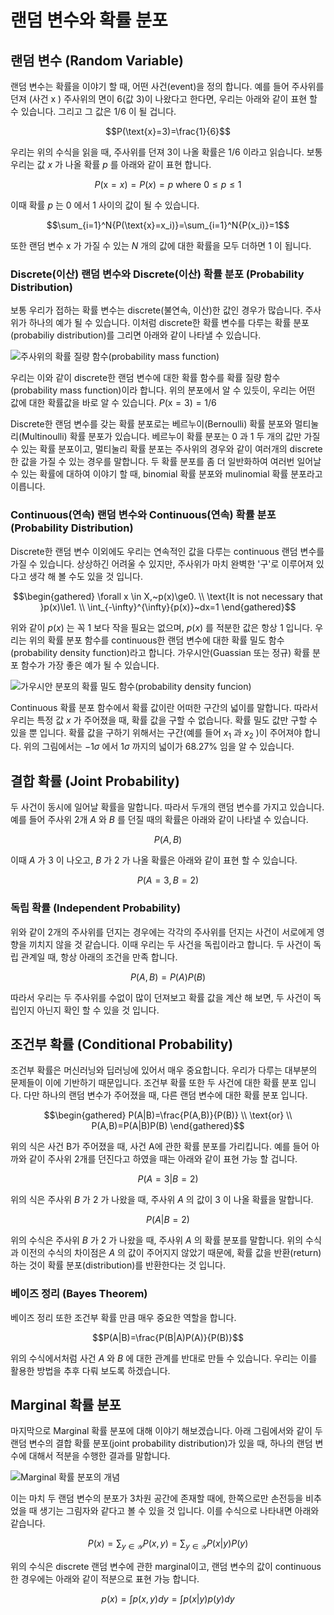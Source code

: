 # 랜덤 변수와 확률 분포

## 랜덤 변수 (Random Variable)

랜덤 변수는 확률을 이야기 할 때, 어떤 사건(event)을 정의 합니다. 예를 들어 주사위를 던져 (사건 $\text{x}$ ) 주사위의 면이 6(값 3)이 나왔다고 한다면, 우리는 아래와 같이 표현 할 수 있습니다. 그리고 그 값은 $1/6$ 이 될 겁니다.

$$P(\text{x}=3)=\frac{1}{6}$$

우리는 위의 수식을 읽을 때, 주사위를 던져 3이 나올 확률은 $1/6$ 이라고 읽습니다. 보통 우리는 값 $x$ 가 나올 확률 $p$ 를 아래와 같이 표현 합니다.

$$P(\text{x}=x)=P(x)=p \text{ where }0\le p\le 1$$

이때 확률 $p$ 는 $0$ 에서 $1$ 사이의 값이 될 수 있습니다.

$$\sum_{i=1}^N{P(\text{x}=x_i)}=\sum_{i=1}^N{P(x_i)}=1$$

또한 랜덤 변수 $\text{x}$ 가 가질 수 있는 $N$ 개의 값에 대한 확률을 모두 더하면 $1$ 이 됩니다.

### Discrete(이산) 랜덤 변수와 Discrete(이산) 확률 분포 (Probability Distribution)

보통 우리가 접하는 확률 변수는 discrete(불연속, 이산)한 값인 경우가 많습니다. 주사위가 하나의 예가 될 수 있습니다. 이처럼 discrete한 확률 변수를 다루는 확률 분포(probabiliy distribution)를 그리면 아래와 같이 나타낼 수 있습니다.

![주사위의 확률 질량 함수(probability mass function)](../assets/basic_math-pmf.png)

우리는 이와 같이 discrete한 랜덤 변수에 대한 확률 함수를 확률 질량 함수(probability mass function)이라 합니다. 위의 분포에서 알 수 있듯이, 우리는 어떤 값에 대한 확률값을 바로 알 수 있습니다. <comment> $P(\text{x}=3)=1/6$ </comment>

Discrete한 랜덤 변수를 갖는 확률 분포로는 베르누이(Bernoulli) 확률 분포와 멀티눌리(Multinoulli) 확률 분포가 있습니다. 베르누이 확률 분포는 $0$ 과 $1$ 두 개의 값만 가질 수 있는 확률 분포이고, 멀티눌리 확률 분포는 주사위의 경우와 같이 여러개의 discrete한 값을 가질 수 있는 경우를 말합니다. 두 확률 분포를 좀 더 일반화하여 여러번 일어날 수 있는 확률에 대하여 이야기 할 때, binomial 확률 분포와 mulinomial 확률 분포라고 이릅니다.

### Continuous(연속) 랜덤 변수와 Continuous(연속) 확률 분포 (Probability Distribution)

Discrete한 랜덤 변수 이외에도 우리는 연속적인 값을 다루는 continuous 랜덤 변수를 가질 수 있습니다. 상상하긴 어려울 수 있지만, 주사위가 마치 완벽한 '구'로 이루어져 있다고 생각 해 볼 수도 있을 것 입니다. 

$$\begin{gathered}
\forall x \in X,~p(x)\ge0. \\
\text{It is not necessary that }p(x)\le1. \\
\int_{-\infty}^{\infty}{p(x)}~dx=1
\end{gathered}$$

위와 같이 $p(x)$ 는 꼭 $1$ 보다 작을 필요는 없으며, $p(x)$ 를 적분한 값은 항상 $1$ 입니다. 우리는 위의 확률 분포 함수를 continuous한 랜덤 변수에 대한 확률 밀도 함수(probability density function)라고 합니다. 가우시안(Guassian 또는 정규) 확률 분포 함수가 가장 좋은 예가 될 수 있습니다.

![가우시안 분포의 확률 밀도 함수(probability density funcion)](../assets/basic_math-pdf.png)

Continuous 확률 분포 함수에서 확률 값이란 어떠한 구간의 넓이를 말합니다. 따라서 우리는 특정 값 $x$ 가 주어졌을 때, 확률 값을 구할 수 없습니다. 확률 밀도 값만 구할 수 있을 뿐 입니다. 확률 값을 구하기 위해서는 구간(예를 들어 $x_1$ 과 $x_2$ )이 주어져야 합니다. 위의 그림에서는 $-1\sigma$ 에서 $1\sigma$ 까지의 넓이가 $68.27\%$ 임을 알 수 있습니다.

## 결합 확률 (Joint Probability)

두 사건이 동시에 일어날 확률을 말합니다. 따라서 두개의 랜덤 변수를 가지고 있습니다. 예를 들어 주사위 2개 $A$ 와 $B$ 를 던질 때의 확률은 아래와 같이 나타낼 수 있습니다.

$$P(A, B)$$

이때 $A$ 가 $3$ 이 나오고, $B$ 가 $2$ 가 나올 확률은 아래와 같이 표현 할 수 있습니다.

$$P(A=3, B=2)$$

### 독립 확률 (Independent Probability)

위와 같이 2개의 주사위를 던지는 경우에는 각각의 주사위를 던지는 사건이 서로에게 영향을 끼치지 않을 것 같습니다. 이때 우리는 두 사건을 독립이라고 합니다. 두 사건이 독립 관계일 때, 항상 아래의 조건을 만족 합니다.

$$P(A,B)=P(A)P(B)$$

따라서 우리는 두 주사위를 수없이 많이 던져보고 확률 값을 계산 해 보면, 두 사건이 독립인지 아닌지 확인 할 수 있을 것 입니다.

## 조건부 확률 (Conditional Probability)

조건부 확률은 머신러닝와 딥러닝에 있어서 매우 중요합니다. 우리가 다루는 대부분의 문제들이 이에 기반하기 때문입니다. 조건부 확률 또한 두 사건에 대한 확률 분포 입니다. 다만 하나의 랜덤 변수가 주어졌을 때, 다른 랜덤 변수에 대한 확률 분포 입니다.

$$\begin{gathered}
P(A|B)=\frac{P(A,B)}{P(B)} \\
\text{or} \\
P(A,B)=P(A|B)P(B)
\end{gathered}$$

위의 식은 사건 B가 주어졌을 때, 사건 A에 관한 확률 분포를 가리킵니다. 예를 들어 아까와 같이 주사위 2개를 던진다고 하였을 때는 아래와 같이 표현 가능 할 겁니다.

$$P(A=3|B=2)$$

위의 식은 주사위 $B$ 가 $2$ 가 나왔을 때, 주사위 $A$ 의 값이 $3$ 이 나올 확률을 말합니다.

$$P(A|B=2)$$

위의 수식은 주사위 $B$ 가 $2$ 가 나왔을 때, 주사위 $A$ 의 확률 분포를 말합니다. 위의 수식과 이전의 수식의 차이점은 $A$ 의 값이 주어지지 않았기 때문에, 확률 값을 반환(return)하는 것이 확률 분포(distribution)를 반환한다는 것 입니다.

### 베이즈 정리 (Bayes Theorem)

베이즈 정리 또한 조건부 확률 만큼 매우 중요한 역할을 합니다.

$$P(A|B)=\frac{P(B|A)P(A)}{P(B)}$$

위의 수식에서처럼 사건 $A$ 와 $B$ 에 대한 관계를 반대로 만들 수 있습니다. 우리는 이를 활용한 방법을 추후 다뤄 보도록 하겠습니다.

## Marginal 확률 분포

마지막으로 Marginal 확률 분포에 대해 이야기 해보겠습니다. 아래 그림에서와 같이 두 랜덤 변수의 결합 확률 분포(joint probability distribution)가 있을 때, 하나의 랜덤 변수에 대해서 적분을 수행한 결과를 말합니다.

![Marginal 확률 분포의 개념](../assets/basic_math-marginal.png)

이는 마치 두 랜덤 변수의 분포가 3차원 공간에 존재할 때에, 한쪽으로만 손전등을 비추었을 때 생기는 그림자와 같다고 볼 수 있을 것 입니다. 이를 수식으로 나타내면 아래와 같습니다.

$$P(x)=\sum_{y\in\mathcal{Y}}{P(x,y)}=\sum_{y\in\mathcal{Y}}{P(x|y)P(y)}$$

위의 수식은 discrete 랜덤 변수에 관한 marginal이고, 랜덤 변수의 값이 continuous한 경우에는 아래와 같이 적분으로 표현 가능 합니다.

$$p(x)=\int{p(x,y)}dy=\int{p(x|y)p(y)}dy$$
